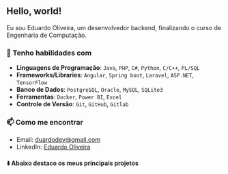 ## Hello, world!

Eu sou Eduardo Oliveira, um desenvolvedor backend, finalizando o curso de Engenharia de Computação.

### 💼 Tenho habilidades com

- **Linguagens de Programação**: `Java`, `PHP`, `C#`, `Python`, `C/C++`, `PL/SQL`
- **Frameworks/Libraries**: `Angular`, `Spring boot`, `Laravel`, `ASP.NET`, `TensorFlow`
- **Banco de Dados**: `PostgreSQL`, `Oracle`, `MySQL`, `SQLite3`
- **Ferramentas**: `Docker`, `Power BI`, `Excel`
- **Controle de Versão**: `Git`, `GitHub`, `Gitlab`

### 📫 Como me encontrar

- Email: duardodev@gmail.com
- LinkedIn: [Eduardo Oliveira](https://www.linkedin.com/in/duardooliveiras/)

#### ⬇️ Abaixo destaco os meus principais projetos
